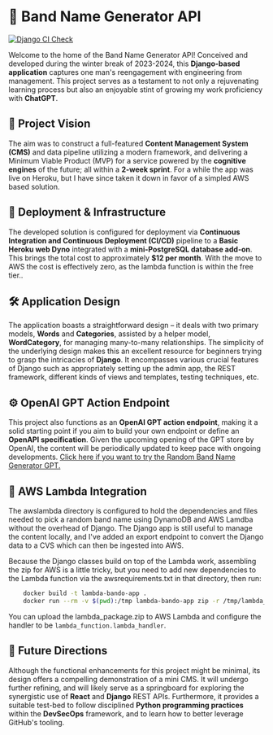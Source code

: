 # 🎵 Band Name Generator API

[![Django CI Check](https://github.com/mesolimbo/band-o-matic/actions/workflows/django.yml/badge.svg)](https://github.com/mesolimbo/band-o-matic/actions/workflows/django.yml)

Welcome to the home of the Band Name Generator API! Conceived and developed during the winter break of 2023-2024, this **Django-based application** captures one man's reengagement with engineering from management. This project serves as a testament to not only a rejuvenating learning process but also an enjoyable stint of growing my work proficiency with **ChatGPT**.

## 🎯 Project Vision

The aim was to construct a full-featured **Content Management System (CMS)** and data pipeline utilizing a modern framework, and delivering a Minimum Viable Product (MVP) for a service powered by the **cognitive engines** of the future; all within a **2-week sprint**. For a while the app was live on Heroku, but I have since taken it down in favor of a simpled AWS based solution.

## 🚀 Deployment & Infrastructure

The developed solution is configured for deployment via **Continuous Integration and Continuous Deployment (CI/CD)** pipeline to a **Basic Heroku web Dyno** integrated with a **mini-PostgreSQL database add-on**. This brings the total cost to approximately **$12 per month**. With the move to AWS the cost is effectively zero, as the lambda function is within the free tier..

## 🛠 Application Design

The application boasts a straightforward design – it deals with two primary models, **Words** and **Categories**, assisted by a helper model, **WordCategory**, for managing many-to-many relationships. The simplicity of the underlying design makes this an excellent resource for beginners trying to grasp the intricacies of **Django**. It encompasses various crucial features of Django such as appropriately setting up the admin app, the REST framework, different kinds of views and templates, testing techniques, etc.

## ⚙️ OpenAI GPT Action Endpoint

This project also functions as an **OpenAI GPT action endpoint**, making it a solid starting point if you aim to build your own endpoint or define an **OpenAPI specification**. Given the upcoming opening of the GPT store by OpenAI, the content will be periodically updated to keep pace with ongoing developments. [Click here if you want to try the Random Band Name Generator GPT.](https://chat.openai.com/g/g-cySOJm4lG-awesome-band-factory)

## 🤖 AWS Lambda Integration

The awslambda directory is configured to hold the dependencies and files needed to pick a random band name using DynamoDB and AWS Lamdba without the overhead of Django. The Django app is still useful to manage the content locally, and I've added an export endpoint to convert the Django data to a CVS which can then be ingested into AWS.

Because the Django classes build on top of the Lambda work, assembling the zip for AWS is a little tricky, but you need to add new dependencies to the Lambda function via the awsrequirements.txt in that directory, then run:

```bash
    docker build -t lambda-bando-app .
    docker run --rm -v $(pwd):/tmp lambda-bando-app zip -r /tmp/lambda_package.zip .
 ```
You can upload the lambda_package.zip to AWS Lambda and configure the handler to be `lambda_function.lambda_handler`.

## 🌱 Future Directions

Although the functional enhancements for this project might be minimal, its design offers a compelling demonstration of a mini CMS. It will undergo further refining, and will likely serve as a springboard for exploring the synergistic use of **React** and **Django** REST APIs. Furthermore, it provides a suitable test-bed to follow disciplined **Python programming practices** within the **DevSecOps** framework, and to learn how to better leverage GitHub's tooling.
